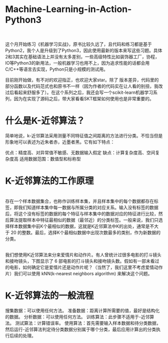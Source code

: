 # Machine-Learning-in-Action-Python3 
<br>

这个月开始练习《机器学习实战》，原书比较久远了，且代码和练习都是基于Python2，我个人是升级到了Python3，因此使用最新的版本来写这些习题。具体2和3其实在基础语法上并没有太多差别，一些高级特性比如装饰器工厂，协程，IO等Python3的新用法，一般机器学习也用不上，因为追求性能的话都会用C/C++等语言去实现，Python只是小规模的测试用。<br>

目前刚开始做，有不对的欢迎指正，也欢迎大家star。除了 版本差异，代码里的部分函数以及代码范式也和原书不一样（因为作者的代码实在让人看的别扭，我改过后看起来舒服多了）。在这个系列之后，我还会写一个scikit-learn机器学习系列，因为在实现了源码之后，带大家看看SKT框架如何使用也是非常重要的。

# 什么是K-近邻算法？

简单地说，k-近邻算法采用测量不同特征值之间距离的方法进行分类。不恰当但是形象地可以表述为近朱者赤，近墨者黑。它有如下特点：
<br>

优点：精度高、对异常值不敏感、无数据输入假定
缺点：计算复杂度高、空间复杂度高
适用数据范围：数值型和标称型
<br>
# K-近邻算法的工作原理

<br>存在一个样本数据集合，也称作训练样本集，并且样本集中的每个数据都存在标签，即我们知道样本集中每一数据与所属分类的对应关系。输入没有标签的数据后，将这个没有标签的数据的每个特征与样本集中的数据对应的特征进行比较，然后算法提取样本中特征最相似的数据（最邻近）的分类标签。一般来说，我们只选择样本数据集中前K个最相似的数据，这就是K近邻算法中K的出处，通常是不大于 20 的整数。最后，选择K个最相似数据中出现次数最多的类别，作为新数据的分类。<br>

<br>我们想使用K近邻算法来分来爱情片和动作片。有人曾统计过很多电影的打斗镜头和接吻镜头，下图显示了 6 部电影的打斗镜头和接吻镜头数。假如有一部未看过的电影，如何确定它是爱情片还是动作片呢？（当然了，我们这里不考虑爱情动作片）我们可以使用 kNN(k-nearest neighbors algorithm) 来解决这个问题。
<br>

# K-近邻算法的一般流程

搜集数据：可以使用任何方法。
准备数据：距离计算所需要的值，最好是结构化的数据。
分析数据：可以使用任何方法。
训练算法：此步骤不适用于-近邻算法。
测试算法：计算错误率。
使用算法：首先需要输入样本数据和待分类数据，然后运行-近邻算法判定待分类数据分别属于哪个分类，最后应用计算出的分类执行后续的处理。
